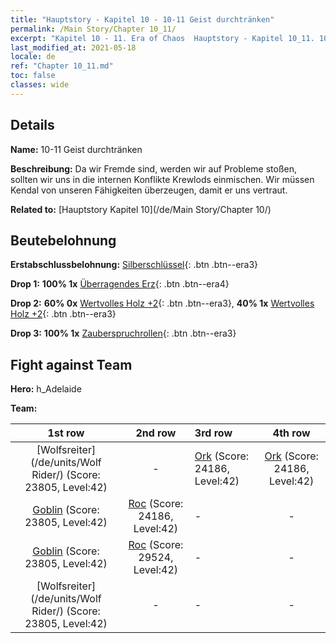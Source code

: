 ```yaml
---
title: "Hauptstory - Kapitel 10 - 10-11 Geist durchtränken"
permalink: /Main Story/Chapter 10_11/
excerpt: "Kapitel 10 - 11. Era of Chaos  Hauptstory - Kapitel 10_11. 10-11 Geist durchtränken"
last_modified_at: 2021-05-18
locale: de
ref: "Chapter 10_11.md"
toc: false
classes: wide
---
```


## Details

 **Name:** 10-11 Geist durchtränken

 **Beschreibung:** Da wir Fremde sind, werden wir auf Probleme stoßen, sollten wir uns in die internen Konflikte Krewlods einmischen. Wir müssen Kendal von unseren Fähigkeiten überzeugen, damit er uns vertraut.

 **Related to:** [Hauptstory Kapitel 10](/de/Main Story/Chapter 10/)

## Beutebelohnung

 **Erstabschlussbelohnung:** [Silberschlüssel](/ItemsDE/con_693/){: .btn .btn--era3}

 **Drop 1:** **100% 1x** [Überragendes Erz](/ItemsDE/mat_33/){: .btn .btn--era4}

 **Drop 2:** **60% 0x** [Wertvolles Holz +2](/ItemsDE/mat_27/){: .btn .btn--era3}, **40% 1x** [Wertvolles Holz +2](/ItemsDE/mat_27/){: .btn .btn--era3}

 **Drop 3:** **100% 1x** [Zauberspruchrollen](/ItemsDE/con_694/){: .btn .btn--era3}


## Fight against Team
 **Hero:** h_Adelaide

 **Team:**


  | 1st row | 2nd row | 3rd row | 4th row |
  |:----:|:----:|:----|:----:|
  | [Wolfsreiter](/de/units/Wolf Rider/) (Score: 23805, Level:42)  | - | [Ork](/de/units/Orc/) (Score: 24186, Level:42)  | [Ork](/de/units/Orc/) (Score: 24186, Level:42)  |
  | [Goblin](/de/units/Goblin/) (Score: 23805, Level:42)  | [Roc](/de/units/Roc/) (Score: 24186, Level:42)  | - | - |
  | [Goblin](/de/units/Goblin/) (Score: 23805, Level:42)  | [Roc](/de/units/Roc/) (Score: 29524, Level:42)  | - | - |
  | [Wolfsreiter](/de/units/Wolf Rider/) (Score: 23805, Level:42)  | - | - | - |


